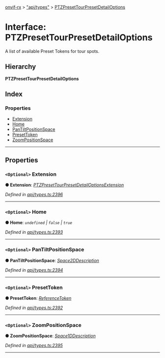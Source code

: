 [onvif-rx](../README.md) > ["api/types"](../modules/_api_types_.md) > [PTZPresetTourPresetDetailOptions](../interfaces/_api_types_.ptzpresettourpresetdetailoptions.md)

# Interface: PTZPresetTourPresetDetailOptions

A list of available Preset Tokens for tour spots.

## Hierarchy

**PTZPresetTourPresetDetailOptions**

## Index

### Properties

* [Extension](_api_types_.ptzpresettourpresetdetailoptions.md#extension)
* [Home](_api_types_.ptzpresettourpresetdetailoptions.md#home)
* [PanTiltPositionSpace](_api_types_.ptzpresettourpresetdetailoptions.md#pantiltpositionspace)
* [PresetToken](_api_types_.ptzpresettourpresetdetailoptions.md#presettoken)
* [ZoomPositionSpace](_api_types_.ptzpresettourpresetdetailoptions.md#zoompositionspace)

---

## Properties

<a id="extension"></a>

### `<Optional>` Extension

**● Extension**: *[PTZPresetTourPresetDetailOptionsExtension](_api_types_.ptzpresettourpresetdetailoptionsextension.md)*

*Defined in [api/types.ts:2396](https://github.com/patrickmichalina/onvif-rx/blob/3ab1739/src/api/types.ts#L2396)*

___
<a id="home"></a>

### `<Optional>` Home

**● Home**: *`undefined` \| `false` \| `true`*

*Defined in [api/types.ts:2393](https://github.com/patrickmichalina/onvif-rx/blob/3ab1739/src/api/types.ts#L2393)*

___
<a id="pantiltpositionspace"></a>

### `<Optional>` PanTiltPositionSpace

**● PanTiltPositionSpace**: *[Space2DDescription](_api_types_.space2ddescription.md)*

*Defined in [api/types.ts:2394](https://github.com/patrickmichalina/onvif-rx/blob/3ab1739/src/api/types.ts#L2394)*

___
<a id="presettoken"></a>

### `<Optional>` PresetToken

**● PresetToken**: *[ReferenceToken](../modules/_api_types_.md#referencetoken)*

*Defined in [api/types.ts:2392](https://github.com/patrickmichalina/onvif-rx/blob/3ab1739/src/api/types.ts#L2392)*

___
<a id="zoompositionspace"></a>

### `<Optional>` ZoomPositionSpace

**● ZoomPositionSpace**: *[Space1DDescription](_api_types_.space1ddescription.md)*

*Defined in [api/types.ts:2395](https://github.com/patrickmichalina/onvif-rx/blob/3ab1739/src/api/types.ts#L2395)*

___

